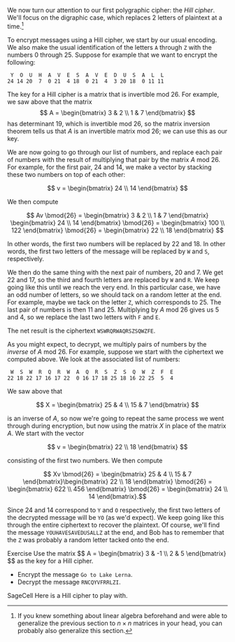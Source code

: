 We now turn our attention to our first polygraphic cipher: the *Hill cipher*. We'll focus on the digraphic case, which replaces 2 letters of plaintext at a time.[^linalg2]

[^linalg2]: If you knew something about linear algebra beforehand and were able to generalize the previous section to $n \times n$ matrices in your head, you can probably also generalize this section.

To encrypt messages using a Hill cipher, we start by our usual encoding. We also make the usual identification of the letters `A` through `Z` with the numbers 0 through 25. Suppose for example that we want to encrypt the following: 

```
 Y  O  U  H  A  V  E  S  A  V  E  D  U  S  A  L  L
24 14 20  7  0 21  4 18  0 21  4  3 20 18  0 11 11
```

The key for a Hill cipher is a matrix that is invertible mod 26. For example, we saw above that the matrix
$$ A = \begin{bmatrix} 3 & 2 \\ 1 & 7 \end{bmatrix} $$
has determinant 19, which is invertible mod 26, so the matrix inversion theorem tells us that $A$ is an invertible matrix mod 26; we can use this as our key. 

We are now going to go through our list of numbers, and replace each pair of numbers with the result of multiplying that pair by the matrix $A$ mod 26. For example, for the first pair, 24 and 14, we make a vector by stacking these two numbers on top of each other: 

$$ v = \begin{bmatrix} 24 \\ 14 \end{bmatrix} $$

We then compute 

$$ Av \bmod{26} = \begin{bmatrix} 3 & 2 \\ 1 & 7 \end{bmatrix} \begin{bmatrix} 24 \\ 14 \end{bmatrix} \bmod{26} = \begin{bmatrix} 100 \\ 122 \end{bmatrix} \bmod{26} = \begin{bmatrix} 22 \\ 18 \end{bmatrix} $$

In other words, the first two numbers will be replaced by 22 and 18. In other words, the first two letters of the message will be replaced by `W` and `S`, respectively. 

We then do the same thing with the next pair of numbers, 20 and 7. We get 22 and 17, so the third and fourth letters are replaced by `W` and `R`. We keep going like this until we reach the very end. In this particular case, we have an odd number of letters, so we should tack on a random letter at the end. For example, maybe we tack on the letter `Z`, which corresponds to 25. The last pair of numbers is then 11 and 25. Multiplying by $A$ mod 26 gives us 5 and 4, so we replace the last two letters with `F` and `E`. 

The net result is the ciphertext `WSWRQRWAQRSZSQWZFE`. 

As you might expect, to decrypt, we multiply pairs of numbers by the *inverse* of $A$ mod 26. For example, suppose we start with the ciphertext we computed above. We look at the associated list of numbers: 

```
 W  S  W  R  Q  R  W  A  Q  R  S  Z  S  Q  W  Z  F  E
22 18 22 17 16 17 22  0 16 17 18 25 18 16 22 25  5  4
```

We saw above that 

$$ X = \begin{bmatrix} 25 & 4 \\ 15 & 7 \end{bmatrix} $$

is an inverse of $A$, so now we're going to repeat the same process we went through during encryption, but now using the matrix $X$ in place of the matrix $A$. We start with the vector

$$ v = \begin{bmatrix} 22 \\ 18 \end{bmatrix} $$

consisting of the first two numbers. We then compute

$$ Xv \bmod{26} = \begin{bmatrix} 25 & 4 \\ 15 & 7 \end{bmatrix}\begin{bmatrix} 22 \\ 18 \end{bmatrix} \bmod{26} = \begin{bmatrix}
622 \\ 456 \end{bmatrix} \bmod{26} = \begin{bmatrix} 24 \\ 14 \end{bmatrix}.$$

Since 24 and 14 correspond to `Y` and `O` respectively, the first two letters of the decrypted message will be `YO` (as we'd expect). We keep going like this through the entire ciphertext to recover the plaintext. Of course, we'll find the message `YOUHAVESAVEDUSALLZ` at the end, and Bob has to remember that the `Z` was probably a random letter tacked onto the end. 

<div class="element">
<span class="label">Exercise</span>
Use the matrix
$$ A = \begin{bmatrix} 3 & -1 \\ 2 & 5 \end{bmatrix} $$
as the key for a Hill cipher. 

* Encrypt the message `Go to Lake Lerna`. 
* Decrypt the message `RNCQYVFRRLZI`. 
</div>

<div class="element" id="sagecell-hill-cipher">
<span class="label">SageCell</span>
Here is a Hill cipher to play with. 
<div class="sage">
<script type="text/x-sage">
from re import sub

# Remove all non alphabetic characters and capitalize
def encode(text: str):
    stripped = sub(r"[^a-zA-Z]", "", text)
    return stripped.upper()

# Encode a string as a list of numbers 0--25
def numerify(text: str):
    return [(ord(x) - 65) for x in encode(text)]

# Turn a list of numbers 0--25 back into a string
def denumerify(nums: list):
    return "".join([chr((x % 26) + 65) for x in nums])

# Groups a list pairwise
def pairwise(iterable):
    a = iter(iterable)
    return zip(a, a)

# Collapse a list of pairs into a list
def depairwise(iterable):
    return list(sum(iterable, ()))

# Encrypt a string using the given matrix    
def encrypt(text: str, A):
    nums = numerify(text)
    if len(nums) % 2 == 1:
        nums.append(randint(0, 25))
    transformed = [tuple(A*vector(v) % 26) for v in pairwise(nums)]
    transformed = depairwise(transformed)
    return denumerify(transformed)

# Decrypt a string using the given matrix  
def decrypt(text: str, A):
    if len(text) % 2 == 1:
        raise Exception("Input to decrypt must have even length.")
    nums = numerify(text)
    # Compute an inverse B of the matrix A
    B = A.change_ring(IntegerModRing(26)).inverse().lift()
    # Transform pairwise
    transformed = [tuple(B*vector(v) % 26) for v in pairwise(nums)]
    transformed = depairwise(transformed)
    return denumerify(transformed)
    
# Prints an output div aligning with the interact controls   
def output_div(label: str, content: str):
    s = '<div class="sagecell_interactControlCell" style="width: 100%;">'
    s += f'<label class="sagecell_interactControlLabel">{label}</label>'
    s += f'<div class="sagecell_interactControl">{content}</div>'
    s += '</div>'
    pretty_print(html(s))

@interact
def _(A=input_box(default="[[3, 2], [1, 7]]", label="A", width=40), 
      text=input_box(default="YOUHAVESAVEDUSALL", label="Input", height=5, width=80), 
      actions=selector(["encrypt", "decrypt"], buttons=True, label="Action")):
    A = matrix(A)
    if gcd(det(A), 26) != 1:
        raise Exception("Matrix A must be invertible mod 26.")
    
    output = eval(actions)(text, A)
    output_div("Output", f'<textarea readonly rows="5" cols="80">{ output }</textarea>')
</script>
</div>
</div>
